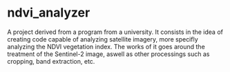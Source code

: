 # ndvi_analyzer
A project derived from a program from a university. It consists in the idea of creating code capable of analyzing satellite imagery, more specifly analyzing the NDVI vegetation index. The works of it goes around the treatment of the Sentinel-2 image, aswell as other processings such as cropping, band extraction, etc.
